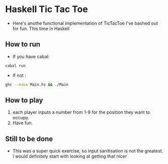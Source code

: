 # Haskell Tic Tac Toe

- Here's anothe functional implementation of TicTacToe I've bashed out for
  fun. This time in Haskell
  
## How to run

- If you have cabal:
```bash
cabal run
```

- If not :
```bash
ghc --make Main.hs && ./Main
```

## How to play
1. each player inputs a number from 1-9 for the position they want to occupy.
2. Have fun.


## Still to be done

- This was a super quick exercise, so input sanitisation is not the greatest. I
  would definitely start with looking at getting that nicer
